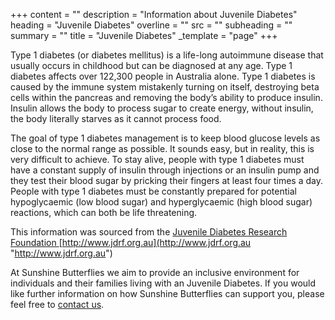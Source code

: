 +++
content = ""
description = "Information about Juvenile Diabetes"
heading = "Juvenile Diabetes"
overline = ""
src = ""
subheading = ""
summary = ""
title = "Juvenile Diabetes"
_template = "page"
+++

Type 1 diabetes (or diabetes mellitus) is a life-long autoimmune disease that usually occurs in childhood but can be diagnosed at any age. Type 1 diabetes affects over 122,300 people in Australia alone. Type 1 diabetes is caused by the immune system mistakenly turning on itself, destroying beta cells within the pancreas and removing the body’s ability to produce insulin. Insulin allows the body to process sugar to create energy, without insulin, the body literally starves as it cannot process food.

The goal of type 1 diabetes management is to keep blood glucose levels as close to the normal range as possible. It sounds easy, but in reality, this is very difficult to achieve. To stay alive, people with type 1 diabetes must have a constant supply of insulin through injections or an insulin pump and they test their blood sugar by pricking their fingers at least four times a day. People with type 1 diabetes must be constantly prepared for potential hypoglycaemic (low blood sugar) and hyperglycaemic (high blood sugar) reactions, which can both be life threatening.

This information was sourced from the [Juvenile Diabetes Research Foundation ](http://www.jdrf.org.au/)[http://www.jdrf.org.au](http://www.jdrf.org.au "http://www.jdrf.org.au")

At Sunshine Butterflies we aim to provide an inclusive environment for individuals and their families living with an Juvenile Diabetes. If you would like further information on how Sunshine Butterflies can support you, please feel free to [contact us](https://www.sunshinebutterflies.com.au/contact).
